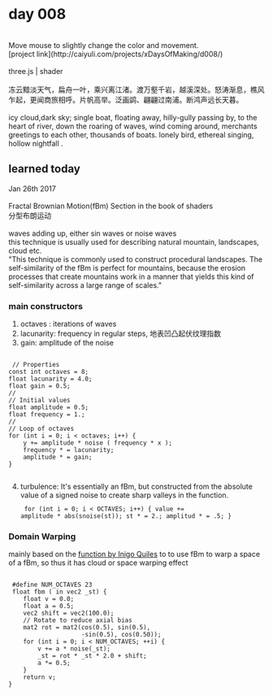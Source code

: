 # day 008

<br />
Move mouse to slightly change the color and movement.
<br />
[project link](http://caiyuli.com/projects/xDaysOfMaking/d008/)
 <br />
 <br />
three.js | shader
 <br />
 <br />
 冻云黯淡天气，扁舟一叶，乘兴离江渚。渡万壑千岩，越溪深处。怒涛渐息，樵风乍起，更闻商旅相呼。片帆高举。泛画鹢、翩翩过南浦。断鸿声远长天暮。
 <br />
 <br />
 icy cloud,dark sky; single boat, floating away, hilly-gully passing by, to the heart of river, down the roaring of waves, wind coming around, merchants greetings to each other, thousands of boats. lonely bird, ethereal singing, hollow nightfall  .

## learned today
Jan 26th 2017
<br />
 <br />
Fractal Brownian Motion(fBm) Section in the book of shaders
<br />
分型布朗运动
<br />
 <br />
waves adding up, either sin waves or noise waves
<br />
this technique is usually used for describing natural mountain, landscapes, cloud etc.
<br />
"This technique is commonly used to construct procedural landscapes. The self-similarity of the fBm is perfect for mountains, because the erosion processes that create mountains work in a manner that yields this kind of self-similarity across a large range of scales."

### main constructors
1. octaves : iterations of waves
2. lacunarity: frequency in regular steps, 地表凹凸起伏纹理指数
3. gain: amplitude of the noise

 <pre><code>
 // Properties
const int octaves = 8;
float lacunarity = 4.0;
float gain = 0.5;
//
// Initial values
float amplitude = 0.5;
float frequency = 1.;
//
// Loop of octaves
for (int i = 0; i < octaves; i++) {
	y += amplitude * noise ( frequency * x );
	frequency * = lacunarity;
	amplitude * = gain;
}
 </code></pre>

4. turbulence: It's essentially an fBm, but constructed from the absolute value of a signed noise to create sharp valleys in the function.
 <code><pre>
 for (int i = 0; i < OCTAVES; i++) {
    value += amplitude * abs(snoise(st));
    st * = 2.;
    amplitud * = .5;
}
 </pre></code>

### Domain Warping
mainly based on the [function by Inigo Quiles](http://www.iquilezles.org/www/articles/warp/warp.htm) to to use fBm to warp a space of a fBm, so thus it has cloud or space warping effect
 <br />

 <pre><code>
 #define NUM_OCTAVES 23
 float fbm ( in vec2 _st) {
    float v = 0.0;
    float a = 0.5;
    vec2 shift = vec2(100.0);
    // Rotate to reduce axial bias
    mat2 rot = mat2(cos(0.5), sin(0.5),
                    -sin(0.5), cos(0.50));
    for (int i = 0; i < NUM_OCTAVES; ++i) {
        v += a * noise(_st);
        _st = rot * _st * 2.0 + shift;
        a *= 0.5;
    }
    return v;
}
 </code></pre>
 <br />
